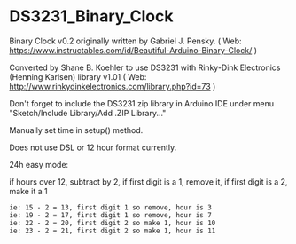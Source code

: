 # DS3231_Binary_Clock

Binary Clock v0.2 originally written by Gabriel J. Pensky.
( Web: https://www.instructables.com/id/Beautiful-Arduino-Binary-Clock/ )

Converted by Shane B. Koehler to use DS3231 with Rinky-Dink Electronics (Henning Karlsen) library v1.01
( Web: http://www.rinkydinkelectronics.com/library.php?id=73 )

Don't forget to include the DS3231 zip library in Arduino IDE under menu "Sketch/Include Library/Add .ZIP Library..."

Manually set time in setup() method.

Does not use DSL or 12 hour format currently.

24h easy mode: 
	
if hours over 12, subtract by 2, if first digit is a 1, remove it, if first digit is a 2, make it a 1
		
	ie: 15 - 2 = 13, first digit 1 so remove, hour is 3
	ie: 19 - 2 = 17, first digit 1 so remove, hour is 7
	ie: 22 - 2 = 20, first digit 2 so make 1, hour is 10
	ie: 23 - 2 = 21, first digit 2 so make 1, hour is 11
